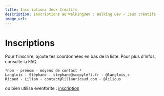 ```yaml
---
title: Inscriptions Jeux Créatifs
description: Inscriptions au WalkingDev : Walking Dev - Jeux créatifs -Lilian Ricaud et Stéphane Langlois
image_url:
---
```



# Inscriptions 

Pour t'inscrire, ajoute tes coordonnées en bas de la liste.
Pour plus d'infos, consulte la FAQ

    *nom - prénom - moyens de contact *
    Langlois - Stéphane - stephane@scopyleft.fr - @langlois_s
    Ricaud - Lilian - contact@lilianricaud.com - @lilious
    
ou bien utilise eventbrite : [inscription](https://www.eventbrite.fr/e/billets-walking-dev-jeux-creatifs-lilian-ricaud-et-stephane-langlois-32463592479)
